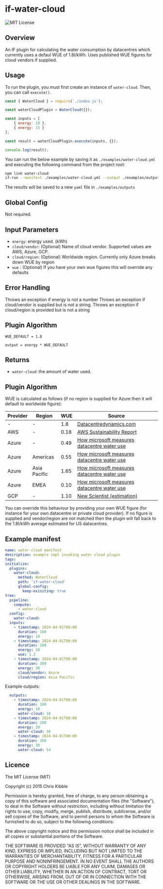 # if-water-cloud

![MIT License](https://img.shields.io/badge/license-MIT-brightgreen)

## Overview
An IF plugin for calculating the water consumption by datacentres which currently uses a defaul WUE of 1.8l/kWh. Uses published WUE figures for cloud vendors if supplied.

## Usage

To run the plugin, you must first create an instance of `water-cloud`. Then, you can call `execute()`.

```javascript
const { WaterCloud } = require('./index.js');

const waterCloudPlugin = WaterCloud({});

const inputs = [
    { energy: 10 },
    { energy: 15 }
];

const result = waterCloudPlugin.execute(inputs, {});

console.log(result);
```

You can run the below example by saving it as `./examples/water-cloud.yml` and executing the following command from the project root:

```sh
npm link water-cloud
if-run --manifest ./examples/water-cloud.yml --output ./examples/outputs/water-cloud.yml
```

The results will be saved to a new `yaml` file in `./examples/outputs`

## Global Config

Not required.

## Input Parameters

- `energy`: energy used. (kWh)
- `cloud/vendor`: (Optional) Name of cloud vendor. Supported values are AWS, Azure, GCP.
- `cloud/region`: (Optional) Worldwide region. Currently only Azure breaks down WUE by region
- `wue` : (Optional) If you have your own wue figures this will override any defaults

## Error Handling
Throws an exception if energy is not a number
Throws an exception if cloud/vendor is supplied but is not a string.
Throws an exception if cloud/region is provided but is not a string

## Plugin Algorithm
```pseudocode
WUE_DEFAULT = 1.8

output = energy * WUE_DEFAULT
```

## Returns

- `water-cloud`: the amount of water used.

## Plugin Algorithm

 WUE is calculated as follows (if no region is supplied for Azure then it will default to worldwide figure):

| Provider | Region              | WUE          | Source |
|----------|---------------------|--------------|---------|
| -        | -                   | 1.8          |[Datacentredynamics.com](https://www.datacenterdynamics.com/en/opinions/an-industry-in-transition-1-data-center-water-use/)|
| AWS      | -                   | 0.18         |[AWS Sustainability Report](https://sustainability.aboutamazon.com/2023-report)|
| Azure    | -                   | 0.49         |[How microsoft measures datacentre water use](https://azure.microsoft.com/en-us/blog/how-microsoft-measures-datacenter-water-and-energy-use-to-improve-azure-cloud-sustainability/)|
| Azure    | Americas            | 0.55         |[How microsoft measures datacentre water use](https://azure.microsoft.com/en-us/blog/how-microsoft-measures-datacenter-water-and-energy-use-to-improve-azure-cloud-sustainability/)|
| Azure    | Asia Pacific        | 1.65         |[How microsoft measures datacentre water use](https://azure.microsoft.com/en-us/blog/how-microsoft-measures-datacenter-water-and-energy-use-to-improve-azure-cloud-sustainability/)|
| Azure    | EMEA                | 0.10         |[How microsoft measures datacentre water use](https://azure.microsoft.com/en-us/blog/how-microsoft-measures-datacenter-water-and-energy-use-to-improve-azure-cloud-sustainability/)|
| GCP      | -                   | 1.10         |[New Scientist (estimation)](https://www.newscientist.com/article/2354801-google-has-finally-revealed-how-much-water-its-data-centres-use/)|

You can override this behaviour by providing your own WUE figure (for instance for your own datacentre or private cloud provider). If no figure is supplied and vendor/region are not matched then the plugin will fall back to the 1.8l/kWh average estimated for US datacentres.

## Example manifest

```yaml
name: water-cloud manifest
description: example impl invoking water cloud plugin
tags:
initialize:
  plugins:
    water-cloud:
      method: WaterCloud
      path: 'if-water-cloud'
      global-config:
        keep-exisiting: true
tree:
  pipeline:
    compute:
      - water-cloud
  config:
    water-cloud:
  inputs:
    - timestamp: 2024-04-01T00:00 
      duration: 100
      energy: 10
    - timestamp: 2024-04-01T00:00 
      duration: 200
      energy: 20
      wue: 1.2
    - timestamp: 2024-04-01T00:00 
      duration: 300
      energy: 30
      cloud/vendor: Azure
      cloud/region: Asia Pacific

```

Example outputs:

```yaml
  outputs:
    - timestamp: 2024-04-01T00:00
      duration: 100
      energy: 10
      water-cloud: 18
    - timestamp: 2024-04-01T00:00
      duration: 200
      energy: 20
      water-cloud: 36
    - timestamp: 2024-04-01T00:00
      duration: 300
      energy: 30
      water-cloud: 54
```

## Licence
 
The MIT License (MIT)

Copyright (c) 2015 Chris Kibble

Permission is hereby granted, free of charge, to any person obtaining a copy of this software and associated documentation files (the "Software"), to deal in the Software without restriction, including without limitation the rights to use, copy, modify, merge, publish, distribute, sublicense, and/or sell copies of the Software, and to permit persons to whom the Software is furnished to do so, subject to the following conditions:

The above copyright notice and this permission notice shall be included in all copies or substantial portions of the Software.

THE SOFTWARE IS PROVIDED "AS IS", WITHOUT WARRANTY OF ANY KIND, EXPRESS OR IMPLIED, INCLUDING BUT NOT LIMITED TO THE WARRANTIES OF MERCHANTABILITY, FITNESS FOR A PARTICULAR PURPOSE AND NONINFRINGEMENT. IN NO EVENT SHALL THE AUTHORS OR COPYRIGHT HOLDERS BE LIABLE FOR ANY CLAIM, DAMAGES OR OTHER LIABILITY, WHETHER IN AN ACTION OF CONTRACT, TORT OR OTHERWISE, ARISING FROM, OUT OF OR IN CONNECTION WITH THE SOFTWARE OR THE USE OR OTHER DEALINGS IN THE SOFTWARE.
